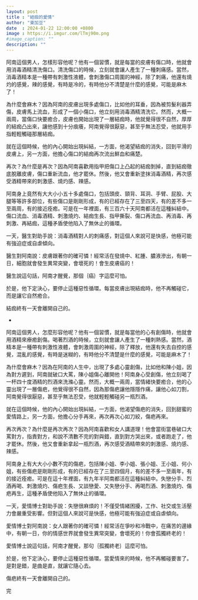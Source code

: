 ```yaml
---
layout: post
title : "結痂的愛情"
author: "東加豆"
date  : 2024-01-22 12:00:00 +0800
image : https://i.imgur.com/lTmj90m.png
#image_caption: ""
description: ""
---
```


阿南這個男人，怎樣形容他呢？他有一個習慣，就是每當的皮膚有傷口時，他就會用消毒酒精清洗傷口。<!--more-->清洗傷口的時候，立刻就會讓人產生了一種刺痛感。當然，消毒酒精本是一種帶有刺激性液體，會刺激傷口周圍的神經，除了刺痛，他還有燒灼的感覺，辣的感覺，有時是冷的，有時他分不清楚是什麼的感覺，可能是麻木了！

為什麼會麻木？因為阿南的皮膚出現多處傷口，比如他的耳垂，因為被剪髮利器弄傷，皮膚馬上流血，形成了一個小傷口，他立刻用消毒酒精清洗它。然而，大概一兩周，當傷口快要癒合，皮膚也開始出現了一層結痂時，他就覺得很不自然，厚厚的結痂凸出來，讓他感到十分痕癢，阿南覺得很厭惡，甚至乎無法忍受，他就用手指輕輕觸碰那層結痂。

就在這個時候，他的內心開始出現糾結，一方面，他渴望結痂的消失，回到平滑的皮膚上，另一方面，他擔心傷口的結痂再次流出鮮血和痛楚。

再次？為什麼是再次？因為阿南喜歡用指甲把傷口上凸起的結痂剝掉，直到結痂徹底脫離皮膚，傷口重新流血，他才罷休。然後，他又會重新塗抹消毒酒精，再次感受酒精帶來的刺激感、燒灼感、辣感。

阿南身上竟然有大大小小五十多處傷口，包括頭皮、頸背、耳洞、手臂、屁股、大腿等等許多部位，有些傷口是剛剛形成，有的已經存在了三至四天，有的差不多一至兩周，有的接近痊癒。可是在一年裡面，有三百六十天阿南都活在這種糾結中。傷口流血、消毒酒精、刺激燒灼、結痂生長、指甲撕裂、傷口再流血、再消毒、再刺激、再結痂，這種矛盾使他陷入了無休止的循環。

一天，醫生對助手說：消毒酒精對人的刺痛感，對這個人來說可是快感，他極可能有強迫症或自虐傾向。

醫生對阿南說：皮膚跟著你的確可憐！經常活在發燒中、紅腫、膿液滲出，有朝一日，細胞就會發生異常突變，會壞死的！會生皮膚癌的！

醫生說這句話，阿南才醒覺，那個｛癌｝字這麼可怕。

於是，他下定決心，要停止這種惡性循環。每當皮膚出現結痂時，他不再觸碰它，而是讓它自然癒合。

結痂終有一天會離開自己的。

-

阿南這個男人，怎麼形容他呢？他有一個習慣，就是每當他的心有創傷時，他就會用酒精來療癒創傷。喝著烈酒的時候，立刻就會讓人產生了一種刺熱感。當然，酒精本是一種帶有刺激性液體，會刺激周圍的神經，除了釋放，他還有失去自控的感覺，混亂的感覺，有時是迷糊的，有時他分不清楚是什麼的感覺，可能是麻木了！

為什麼會麻木？因為在阿南的人生中，出現了多處心靈創傷，比如他和陳小姐，因為對方遲到，阿南就破口大罵，陳小姐傷心離開他！阿南身心受創傷，他立刻喝了一杯四十度酒精的烈酒來洗滌心靈。然而，大概一兩周，當情緒快要癒合，他的心靈出現了一層傷疤，他覺得很不自然，因為那傷疤讓他隱隱作痛，讓他心如刀割，阿南覺得很厭惡，甚至乎無法忍受，他就輕輕觸碰另一瓶烈酒。

就在這個時候，他的內心開始出現糾結，一方面，他渴望傷疤的消失，回到甜蜜的愛情路上，另一方面，他擔心分手再來，再次再次心如刀絞，傷疤再來。

再次再次？為什麼是再次再次？因為阿南喜歡和女人講道理！他會當街當巷破口大罵對方，指責對方，和說不清數不完的對與錯，直到對方哭出來，或者跑走了，他才罷休。然後，他又會重新拿起一瓶烈酒，再次感受酒精帶來的刺激感、燒灼感、辣感。

阿南身上有大大小小數不完的傷疤，包括陳小姐、李小姐、張小姐、王小姐、何小姐，有些傷疤是剛剛形成，有的已經存在了三至四個月，有的差不多一至兩年，有的接近痊癒。可是在這十年裡面，有九年半阿南都活在這種糾結中。失戀分手、烈酒再喝、刺激燒灼、傷疤生長、又談戀愛、又失戀分手、再喝烈酒、刺激燒灼、傷疤再生，這種矛盾使他陷入了無休止的循環。

一天，愛情博士對助手說：失戀很麻煩的！不僅受情緒困擾，工作、社交或生活壓力會嚴重受影響。但對這個人來說可是快感，他極可能有強迫症或自虐傾向。

愛情博士對阿南說：女人跟著你的確可憐！經常活在爭吵和冷戰中，在痛苦的邊緣中，有朝一日，你的情感世界就會發生異常突變，會壞死的！你會孤獨終老的！

愛情博士說這句話，阿南才醒覺，那句｛孤獨終老｝這麼可怕。

於是，他下定決心，要停止這種惡性循環。當愛情來的時候，他不再觸碰要害了。是對是錯，是曲是直，就讓它隨心去。

傷疤終有一天會離開自己的。

完

<!--END-->